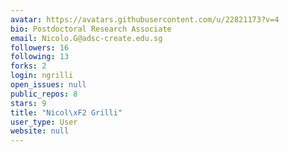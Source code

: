 ```yaml
---
avatar: https://avatars.githubusercontent.com/u/22821173?v=4
bio: Postdoctoral Research Associate
email: Nicolo.G@adsc-create.edu.sg
followers: 16
following: 13
forks: 2
login: ngrilli
open_issues: null
public_repos: 8
stars: 9
title: "Nicol\xF2 Grilli"
user_type: User
website: null
---
```

